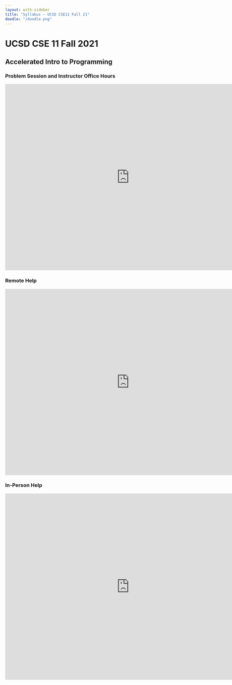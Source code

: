 ```yaml
---
layout: with-sidebar
title: "Syllabus – UCSD CSE11 Fall 21"
doodle: "/doodle.png"
---
```


# UCSD CSE 11 Fall 2021
## Accelerated Intro to Programming

### Problem Session and Instructor Office Hours

<iframe src="https://calendar.google.com/calendar/embed?src=c_v7m1l1jivbjpavbgci9taemc34%40group.calendar.google.com&ctz=America%2FLos_Angeles" style="border: 0" width="800" height="600" frameborder="0" scrolling="no"></iframe>

### Remote Help

<iframe src="https://calendar.google.com/calendar/embed?src=c_9ohtqv634gkd09qfuoba4hqnos%40group.calendar.google.com&ctz=America%2FLos_Angeles" style="border: 0" width="800" height="600" frameborder="0" scrolling="no"></iframe>

### In-Person Help

<iframe src="https://calendar.google.com/calendar/embed?src=c_mltlcr7nb8mbdfdikm1ljakdhk%40group.calendar.google.com&ctz=America%2FLos_Angeles" style="border: 0" width="800" height="600" frameborder="0" scrolling="no"></iframe>